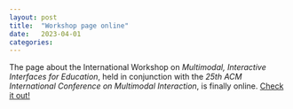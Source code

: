 ```yaml
---
layout: post
title:  "Workshop page online"
date:   2023-04-01
categories: 
---
```

The page about the International Workshop on *Multimodal, Interactive Interfaces for Education*, held in conjunction with the *25th ACM International Conference on Multimodal Interaction*, is finally online.
[Check it out!](https://irecheck.github.io/icmi2023/)
